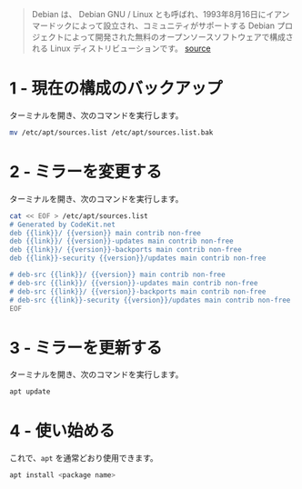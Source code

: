 > Debian は、 Debian GNU / Linux とも呼ばれ、1993年8月16日にイアンマードックによって設立され、コミュニティがサポートする Debian プロジェクトによって開発された無料のオープンソースソフトウェアで構成される Linux ディストリビューションです。
[source](https://en.wikipedia.org/wiki/Debian)

# 1 - 現在の構成のバックアップ
ターミナルを開き、次のコマンドを実行します。

```bash
mv /etc/apt/sources.list /etc/apt/sources.list.bak
```

# 2 - ミラーを変更する
ターミナルを開き、次のコマンドを実行します。

```bash
cat << EOF > /etc/apt/sources.list
# Generated by CodeKit.net
deb {{link}}/ {{version}} main contrib non-free
deb {{link}}/ {{version}}-updates main contrib non-free
deb {{link}}/ {{version}}-backports main contrib non-free
deb {{link}}-security {{version}}/updates main contrib non-free

# deb-src {{link}}/ {{version}} main contrib non-free
# deb-src {{link}}/ {{version}}-updates main contrib non-free
# deb-src {{link}}/ {{version}}-backports main contrib non-free
# deb-src {{link}}-security {{version}}/updates main contrib non-free
EOF
```

# 3 - ミラーを更新する
ターミナルを開き、次のコマンドを実行します。

```bash
apt update
```

# 4 - 使い始める
これで、`apt` を通常どおり使用できます。

```bash
apt install <package name>
```
